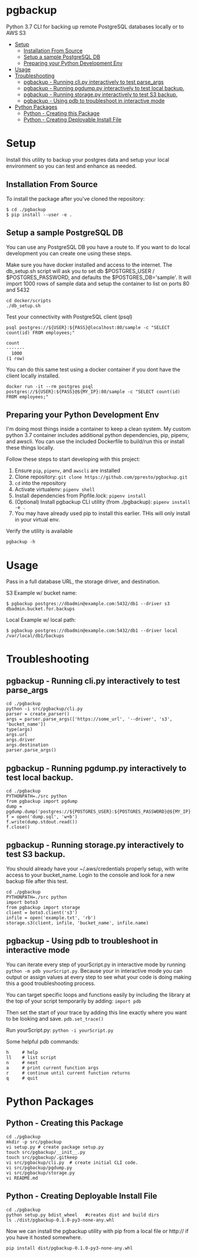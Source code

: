pgbackup
========

Python 3.7 CLI for backing up remote PostgreSQL databases locally or to AWS S3

<!-- TOC depthFrom:1 depthTo:6 withLinks:1 updateOnSave:1 orderedList:0 -->

- [Setup](#setup)
	- [Installation From Source](#installation-from-source)
	- [Setup a sample PostgreSQL DB](#setup-a-sample-postgresql-db)
	- [Preparing your Python Development Env](#preparing-your-python-development-env)
- [Usage](#usage)
- [Troubleshooting](#troubleshooting)
	- [pgbackup - Running cli.py interactively to test parse_args](#pgbackup-running-clipy-interactively-to-test-parseargs)
	- [pgbackup - Running pgdump.py interactively to test local backup.](#pgbackup-running-pgdumppy-interactively-to-test-local-backup)
	- [pgbackup - Running storage.py interactively to test S3 backup.](#pgbackup-running-storagepy-interactively-to-test-s3-backup)
	- [pgbackup - Using pdb to troubleshoot in interactive mode](#pgbackup-using-pdb-to-troubleshoot-in-interactive-mode)
- [Python Packages](#python-packages)
	- [Python - Creating this Package](#python-creating-this-package)
	- [Python - Creating Deployable Install File](#python-creating-deployable-install-file)

<!-- /TOC -->
# Setup
Install this utility to backup your postgres data and setup your local environment so you can test and enhance as needed.

## Installation From Source

To install the package after you've cloned the repository:

```
$ cd ./pgbackup
$ pip install --user -e .
```

## Setup a sample PostgreSQL DB

You can use any PostgreSQL DB you have a route to.  If you want to do local development you can create one using these steps.


Make sure you have docker installed and access to the internet.  The db_setup.sh script will ask you to set db $POSTGRES_USER / $POSTGRES_PASSWORD, and defaults the $POSTGRES_DB='sample'.  It will import 1000 rows of sample data and setup the container to list on ports 80 and 5432
```
cd docker/scripts
./db_setup.sh
```

Test your connectivity with PostgreSQL client (psql)
```
psql postgres://${USER}:${PASS}@localhost:80/sample -c "SELECT count(id) FROM employees;"

count
-------
  1000
(1 row)
```
You can do this same test using a docker container if you dont have the client locally installed.

```
docker run -it --rm postgres psql postgres://${USER}:${PASS}@${MY_IP}:80/sample -c "SELECT count(id) FROM employees;"
```

## Preparing your Python Development Env

I'm doing most things inside a container to keep a clean system.  My custom python 3.7 container includes additional python dependencies, pip, pipenv, and awscli.  You can use the included Dockerfile to build/run this or install these things locally.

Follow these steps to start developing with this project:

1. Ensure `pip`, `pipenv`, and `awscli` are installed
2. Clone repository: `git clone https://github.com/ppresto/pgbackup.git`
3. `cd` into the repository
4. Activate virtualenv: `pipenv shell`
5. Install dependencies from Pipfile.lock: `pipenv install`
6. (Optional) Install pgbackup CLI utility (from ./pgbackup): `pipenv install -e .`
  1. You may have already used pip to install this earlier.  THis will only install in your virtual env.

Verify the utility is available
```
pgbackup -h
```

# Usage

Pass in a full database URL, the storage driver, and destination.

S3 Example w/ bucket name:

```
$ pgbackup postgres://dbadmin@example.com:5432/db1 --driver s3 dbadmin.bucket.for.backups
```

Local Example w/ local path:

```
$ pgbackup postgres://dbadmin@example.com:5432/db1 --driver local /var/local/db1/backups
```

# Troubleshooting

## pgbackup - Running cli.py interactively to test parse_args
```
cd ./pgbackup
python -i src/pgbackup/cli.py
parser = create_parser()
args = parser.parse_args(['https://some_url', '--driver', 's3', 'bucket_name'])
type(args)
args.url
args.driver
args.destination
parser.parse_args()
```
## pgbackup - Running pgdump.py interactively to test local backup.
```
cd ./pgbackup
PYTHONPATH=./src python
from pgbackup import pgdump
dump = pgdump.dump('postgres://${POSTGRES_USER}:${POSTGRES_PASSWORD}@${MY_IP}:80/sample')
f = open('dump.sql', 'w+b')
f.write(dump.stdout.read())
f.close()
```

## pgbackup - Running storage.py interactively to test S3 backup.
You should already have your ~/.aws/credentials properly setup,
with write access to your bucket_name.  Login to the console and look for a new backup file after this test.
```
cd ./pgbackup
PYTHONPATH=./src python
import boto3
from pgbackup import storage
client = boto3.client('s3')
infile = open('example.txt', 'rb')
storage.s3(client, infile, 'bucket_name', infile.name)
```

## pgbackup - Using pdb to troubleshoot in interactive mode
You can iterate every step of yourScript.py in interactive mode by running `python -m pdb yourScript.py`.  Because your in interactive mode you can output or assign values at every step to see what your code is doing making this a good troubleshooting process.

You can target specific loops and functions easily by including the library at the top of your script temporarily by adding:
`import pdb`

Then set the start of your trace by adding this line exactly where you want to be looking and save.
`pdb.set_trace()`

Run yourScript.py: `python -i yourScript.py`

Some helpful pdb commands:
```
h     # help
ll    # list script
n     # next
a     # print current function args
r     # continue until current function returns
q     # quit

```

# Python Packages
## Python - Creating this Package
```
cd ./pgbackup
mkdir -p src/pgbackup
vi setup.py # create package setup.py
touch src/pgbackup/__init__.py
touch src/pgbackup/.gitkeep
vi src/pgbackup/cli.py  # create initial CLI code.
vi src/pgbackup/pgdump.py
vi src/pgbackup/storage.py
vi README.md
```

## Python - Creating Deployable Install File

```
cd ./pgbackup
python setup.py bdist_wheel   #creates dist and build dirs
ls ./dist/pgbackup-0.1.0-py3-none-any.whl
```
Now we can install the pgbackup utility with pip from a local file or http:// if you have it hosted somewhere.

`pip install dist/pgbackup-0.1.0-py3-none-any.whl`
